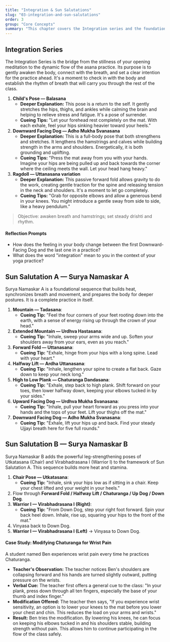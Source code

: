 ```yaml
---
title: "Integration & Sun Salutations"
slug: "03-integration-and-sun-salutations"
order: 3
group: "Core Concepts"
summary: "This chapter covers the Integration series and the foundational Sun Salutation A and B sequences."
---
```

## Integration Series

The Integration Series is the bridge from the stillness of your opening meditation to the dynamic flow of the asana practice. Its purpose is to gently awaken the body, connect with the breath, and set a clear intention for the practice ahead. It's a moment to check in with the body and establish the rhythm of breath that will carry you through the rest of the class.

1.  **Child's Pose — Balasana**
    *   **Deeper Explanation:** This pose is a return to the self. It gently stretches the hips, thighs, and ankles while calming the brain and helping to relieve stress and fatigue. It's a pose of surrender.
    *   **Cueing Tips:** "Let your forehead rest completely on the mat. With each exhale, feel your hips sinking heavier toward your heels."
2.  **Downward Facing Dog — Adho Mukha Svanasana**
    *   **Deeper Explanation:** This is a full-body pose that both strengthens and stretches. It lengthens the hamstrings and calves while building strength in the arms and shoulders. Energetically, it is both grounding and uplifting.
    *   **Cueing Tips:** "Press the mat away from you with your hands. Imagine your hips are being pulled up and back towards the corner where the ceiling meets the wall. Let your head hang heavy."
3.  **Ragdoll — Uttanasana variation**
    *   **Deeper Explanation:** This passive forward fold allows gravity to do the work, creating gentle traction for the spine and releasing tension in the neck and shoulders. It's a moment to let go completely.
    *   **Cueing Tips:** "Grab for opposite elbows and allow a generous bend in your knees. You might introduce a gentle sway from side to side, like a heavy pendulum."

> Objective: awaken breath and hamstrings; set steady drishti and rhythm.

#### Reflection Prompts

*   How does the feeling in your body change between the first Downward-Facing Dog and the last one in a practice?
*   What does the word "integration" mean to you in the context of your yoga practice?

## Sun Salutation A — Surya Namaskar A

Surya Namaskar A is a foundational sequence that builds heat, synchronizes breath and movement, and prepares the body for deeper postures. It is a complete practice in itself.

1.  **Mountain — Tadasana**:
    *   **Cueing Tip:** "Feel the four corners of your feet rooting down into the earth, with a sense of energy rising up through the crown of your head."
2.  **Extended Mountain — Urdhva Hastasana**:
    *   **Cueing Tip:** "Inhale, sweep your arms wide and up. Soften your shoulders away from your ears, even as you reach."
3.  **Forward Fold — Uttanasana**:
    *   **Cueing Tip:** "Exhale, hinge from your hips with a long spine. Lead with your heart."
4.  **Halfway Lift — Ardha Uttanasana**:
    *   **Cueing Tip:** "Inhale, lengthen your spine to create a flat back. Gaze down to keep your neck long."
5.  **High to Low Plank — Chaturanga Dandasana**:
    *   **Cueing Tip:** "Exhale, step back to high plank. Shift forward on your toes, then lower halfway down, keeping your elbows tucked in by your sides."
6.  **Upward Facing Dog — Urdhva Mukha Svanasana**:
    *   **Cueing Tip:** "Inhale, pull your heart forward as you press into your hands and the tops of your feet. Lift your thighs off the mat."
7.  **Downward Facing Dog — Adho Mukha Svanasana**:
    *   **Cueing Tip:** "Exhale, lift your hips up and back. Find your steady Ujjayi breath here for five full rounds."

## Sun Salutation B — Surya Namaskar B

Surya Namaskar B adds the powerful leg-strengthening poses of Utkatasana (Chair) and Virabhadrasana I (Warrior I) to the framework of Sun Salutation A. This sequence builds more heat and stamina.

1.  **Chair Pose — Utkatasana**:
    *   **Cueing Tip:** "Inhale, sink your hips low as if sitting in a chair. Keep your chest lifted and your weight in your heels."
2.  Flow through **Forward Fold / Halfway Lift / Chaturanga / Up Dog / Down Dog**.
3.  **Warrior I — Virabhadrasana I (Right)**:
    *   **Cueing Tip:** "From Down Dog, step your right foot forward. Spin your back heel down. Inhale, rise up, squaring your hips to the front of the mat."
4.  Vinyasa back to Down Dog.
5.  **Warrior I — Virabhadrasana I (Left)** → Vinyasa to Down Dog.

#### Case Study: Modifying Chaturanga for Wrist Pain

A student named Ben experiences wrist pain every time he practices Chaturanga.
*   **Teacher's Observation:** The teacher notices Ben's shoulders are collapsing forward and his hands are turned slightly outward, putting pressure on the wrists.
*   **Verbal Cue:** The teacher first offers a general cue to the class: "In your plank, press down through all ten fingers, especially the base of your thumb and index finger."
*   **Modification Offered:** The teacher then says, "If you experience wrist sensitivity, an option is to lower your knees to the mat before you lower your chest and chin. This reduces the load on your arms and wrists."
*   **Result:** Ben tries the modification. By lowering his knees, he can focus on keeping his elbows tucked in and his shoulders stable, building strength without pain. This allows him to continue participating in the flow of the class safely.

